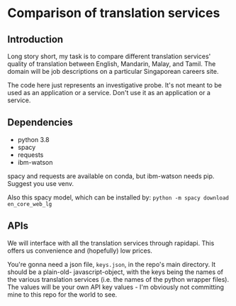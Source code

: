 # Comparison of translation services

## Introduction

Long story short, my task is to compare different translation services' quality of translation
between English, Mandarin, Malay, and Tamil. The domain will be job descriptions on a particular
Singaporean careers site.

The code here just represents an investigative probe. It's not meant to be used as an application
or a service. Don't use it as an application or a service.

## Dependencies

* python 3.8
* spacy
* requests
* ibm-watson

spacy and requests are available on conda, but ibm-watson needs pip. Suggest you use venv.

Also this spacy model, which can be installed by:
`python -m spacy download en_core_web_lg`

## APIs

We will interface with all the translation services through rapidapi. This offers us convenience
and (hopefully) low prices.

You're gonna need a json file, `keys.json`, in the repo's main directory. It should be a plain-old-
javascript-object, with the keys being the names of the various translation services (i.e. the
names of the python wrapper files). The values will be your own API key values - I'm
obviously not committing mine to this repo for the world to see.
